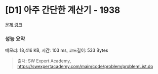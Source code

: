 # [D1] 아주 간단한 계산기 - 1938 

[문제 링크](https://swexpertacademy.com/main/code/problem/problemDetail.do?contestProbId=AV5PjsYKAMIDFAUq) 

### 성능 요약

메모리: 18,416 KB, 시간: 103 ms, 코드길이: 533 Bytes



> 출처: SW Expert Academy, https://swexpertacademy.com/main/code/problem/problemList.do